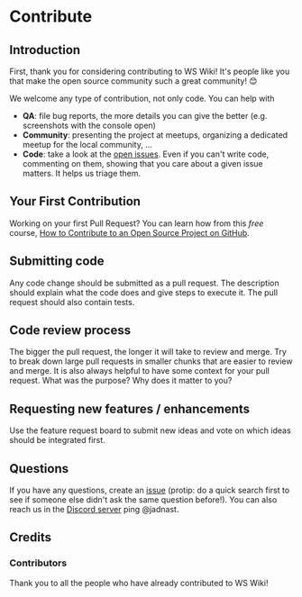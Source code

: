 # Contribute

## Introduction

First, thank you for considering contributing to WS Wiki! It's people like you that make the open source community such a great community! 😊

We welcome any type of contribution, not only code. You can help with
- **QA**: file bug reports, the more details you can give the better (e.g. screenshots with the console open)
- **Community**: presenting the project at meetups, organizing a dedicated meetup for the local community, ...
- **Code**: take a look at the [open issues](https://github.com/Requarks/wiki/issues). Even if you can't write code, commenting on them, showing that you care about a given issue matters. It helps us triage them.

## Your First Contribution

Working on your first Pull Request? You can learn how from this *free* course, [How to Contribute to an Open Source Project on GitHub](https://egghead.io/courses/how-to-contribute-to-an-open-source-project-on-github).

## Submitting code

Any code change should be submitted as a pull request. The description should explain what the code does and give steps to execute it. The pull request should also contain tests.

## Code review process

The bigger the pull request, the longer it will take to review and merge. Try to break down large pull requests in smaller chunks that are easier to review and merge.
It is also always helpful to have some context for your pull request. What was the purpose? Why does it matter to you?

## Requesting new features / enhancements

Use the feature request board to submit new ideas and vote on which ideas should be integrated first.

## Questions

If you have any questions, create an [issue](https://github.com/WS-Modders/wiki/issues/new/choose) (protip: do a quick search first to see if someone else didn't ask the same question before!).
You can also reach us in the [Discord server](https://discord.gg/war-selection-632289073075322911) ping @jadnast.

## Credits

### Contributors

Thank you to all the people who have already contributed to WS Wiki!
<a href="https://github.com/WS-Modders/wiki/graphs/contributors">